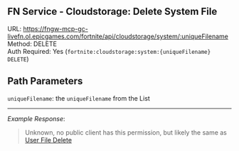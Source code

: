 ## FN Service - Cloudstorage: Delete System File

URL: https://fngw-mcp-gc-livefn.ol.epicgames.com/fortnite/api/cloudstorage/system/:uniqueFilename \
Method: DELETE \
Auth Required: Yes (`fortnite:cloudstorage:system:{uniqueFilename} DELETE`)

## Path Parameters

`uniqueFilename`: the `uniqueFilename` from the List

---

_Example Response_:

> Unknown, no public client has this permission, but likely the same as [User File Delete](../../User/File/Delete.md)
